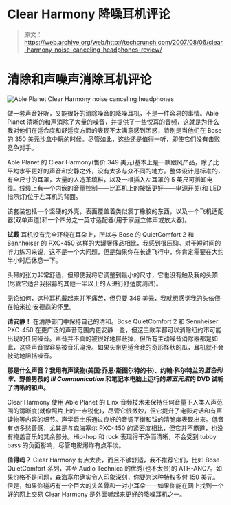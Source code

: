 # Clear Harmony 降噪耳机评论

> 原文：<https://web.archive.org/web/http://techcrunch.com/2007/08/06/clear-harmony-noise-canceling-headphones-review/>

# 清除和声噪声消除耳机评论

![Able Planet Clear Harmony noise canceling headphones](img/0e7d8b6ec32b959a6adb630d1f1029f4.png)

做一套声音好听，又能很好的消除噪音的降噪耳机，不是一件容易的事情。Able Planet 清晰的和声消除了大量的噪音，并提供了一些悦耳的音频，这就是为什么我对他们在适合度和舒适度方面的表现不太满意感到困惑，特别是当他们在 Bose 的 350 美元沙盒中玩的时候。尽管如此，这些还是值得一听，即使它们没有击败竞争对手。

Able Planet 的 Clear Harmony(售价 349 美元)基本上是一款跟风产品，除了比平均水平更好的声音和安静之外，没有太多与众不同的地方。整体设计是标准的，有全尺寸的耳罩，大量的人造革填料，以及一根插入左耳罩的 5 英尺可拆卸电缆。线缆上有一个内嵌的音量控制——比耳机上的按钮更好——电源开关(和 LED 指示灯)位于左耳机的背面。

该套装包括一个坚硬的外壳，表面覆盖着类似氯丁橡胶的东西，以及一个飞机适配器(双单声道)和一个四分之一英寸适配器(用于家庭立体声或放大器)。

**试戴**
耳机没有完全环绕在耳朵上，所以与 Bose 的 QuietComfort 2 和 Sennheiser 的 PXC-450 这样的大罐奢侈品相比，我感到很压抑。对于短时间的听力练习来说，这不是一个大问题，但是如果你在长途飞行中，你肯定需要在大约半小时后休息一下。

头带的张力非常舒适，但即使我将它调整到最小的尺寸，它也没有触及我的头顶(尽管它适合我招募的其他一半以上的人进行舒适度测试)。

无论如何，这种耳机戴起来并不痛苦，但只要 349 美元，我就想感觉我的头依偎在帕米拉·安德森的怀里。

**请安静！**
在清静部门中保持自己的清和。Bose QuietComfort 2 和 Sennheiser PXC-450 在更广泛的声音范围内更安静一些，但这三款车都可以消除纽约市可能出现的任何噪音。声音并不真的被很好地屏蔽掉，但所有主动噪音消除器都是如此，这些声音很容易被音乐淹没。如果头带更适合我的奇形怪状的瓜，耳机就不会被动地阻挡噪音。

**那是什么声音？我用有声读物(美国:乔恩·斯图尔特的书)、约翰·科尔特兰的*蓝色列车*、野兽男孩的 *Ill Communication* 和笔记本电脑上运行的*第五元素*的 DVD 试听了清晰的和声。**

Clear Harmony 使用 Able Planet 的 Linx 音频技术来保持任何音量下人类人声范围的清晰度(就像照片上的一点锐化)，尽管它很微妙，但它提升了电影对话和有声读物等内容的细节。声学爵士乐通过良好的音调平衡和钹的清脆度表现出来。低音有点多愁善感，尤其是与森海塞尔 PXC-450 的紧密度相比，但它并不霸道，也没有掩盖音乐的其余部分。Hip-hop 和 rock 表现得干净而清晰，不会受到 tubby bass 的负面影响，尽管电影爆炸有点平淡。

**值得吗？**
Clear Harmony 有点太贵，而且不够舒适，我不推荐它们，比如 Bose QuietComfort 系列，甚至 Audio Technica 的优秀(也不太贵)的 ATH-ANC7。如果价格不是问题，森海塞尔确实令人印象深刻，你要为这种特权多付 150 美元。但是，如果你碰巧有一个巨大的头盖骨和一对小耳朵——如果你能在网上找到一个好的网上交易 Clear Harmony 是外面听起来更好的降噪耳机之一。